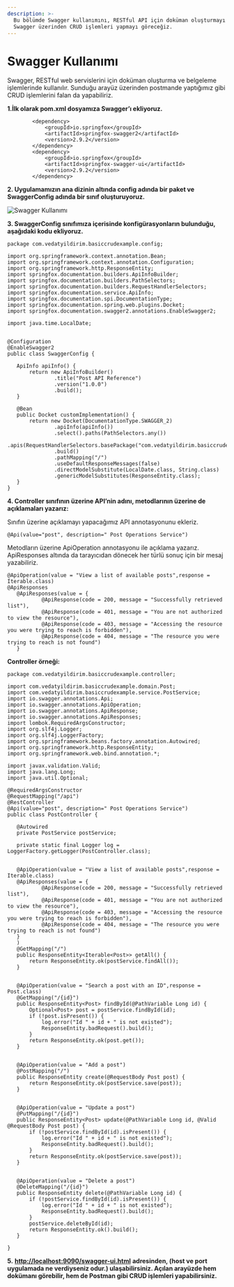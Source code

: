 ```yaml
---
description: >-
  Bu bölümde Swagger kullanımını, RESTful API için doküman oluşturmayı ve
  Swagger üzerinden CRUD işlemleri yapmayı göreceğiz.
---
```


# Swagger Kullanımı

Swagger, RESTful web servislerini için doküman oluşturma ve belgeleme işlemlerinde kullanılır. Sunduğu arayüz üzerinden postmande yaptığımız gibi CRUD işlemlerini falan da yapabiliriz.

**1.İlk olarak pom.xml dosyamıza Swagger’ı ekliyoruz.**

```text
		<dependency>
			<groupId>io.springfox</groupId>
			<artifactId>springfox-swagger2</artifactId>
			<version>2.9.2</version>
		</dependency>
		<dependency>
			<groupId>io.springfox</groupId>
			<artifactId>springfox-swagger-ui</artifactId>
			<version>2.9.2</version>
		</dependency>
```

**2. Uygulamamızın ana dizinin altında config adında bir paket ve SwaggerConfig adında bir sınıf oluşturuyoruz.** 

![Swagger Kullan&#x131;m&#x131;](https://lh6.googleusercontent.com/KVg_KSAT2iPYHijgC5CcOkAU6gllbPHxmBnCuXypjBW4T9AUjmlof0RWngUguFNG84SvLnKvc5ia24QFE45xyCiv0ndNVhIxHpyKWOZGXNswFwSIRb-KNeD9L-YuGNkUM1c3-pEu)

**3. SwaggerConfig sınıfımıza içerisinde konfigürasyonların bulunduğu, aşağıdaki kodu ekliyoruz.**

```text
package com.vedatyildirim.basiccrudexample.config;

import org.springframework.context.annotation.Bean;
import org.springframework.context.annotation.Configuration;
import org.springframework.http.ResponseEntity;
import springfox.documentation.builders.ApiInfoBuilder;
import springfox.documentation.builders.PathSelectors;
import springfox.documentation.builders.RequestHandlerSelectors;
import springfox.documentation.service.ApiInfo;
import springfox.documentation.spi.DocumentationType;
import springfox.documentation.spring.web.plugins.Docket;
import springfox.documentation.swagger2.annotations.EnableSwagger2;

import java.time.LocalDate;


@Configuration
@EnableSwagger2
public class SwaggerConfig {

   ApiInfo apiInfo() {
       return new ApiInfoBuilder()
               .title("Post API Reference")
               .version("1.0.0")
               .build();
   }

   @Bean
   public Docket customImplementation() {
       return new Docket(DocumentationType.SWAGGER_2)
               .apiInfo(apiInfo())
               .select().paths(PathSelectors.any())
               .apis(RequestHandlerSelectors.basePackage("com.vedatyildirim.basiccrudexample"))
               .build()
               .pathMapping("/")
               .useDefaultResponseMessages(false)
               .directModelSubstitute(LocalDate.class, String.class)
               .genericModelSubstitutes(ResponseEntity.class);
   }
}

```

**4. Controller sınıfının üzerine API’nin adını, metodlarının üzerine de açıklamaları yazarız:**  


Sınıfın üzerine açıklamayı yapacağımız API annotasyonunu ekleriz. 

```text
@Api(value="post", description=" Post Operations Service")

```

Metodların üzerine ApiOperation annotasyonu ile açıklama yazarız. ApiResponses altında da tarayıcıdan dönecek her türlü sonuç için bir mesaj yazabiliriz.

```text
@ApiOperation(value = "View a list of available posts",response = Iterable.class)
@ApiResponses 
   @ApiResponses(value = {
           @ApiResponse(code = 200, message = "Successfully retrieved list"),
           @ApiResponse(code = 401, message = "You are not authorized to view the resource"),
           @ApiResponse(code = 403, message = "Accessing the resource you were trying to reach is forbidden"),
           @ApiResponse(code = 404, message = "The resource you were trying to reach is not found")
   }

```

**Controller örneği:**

```text
package com.vedatyildirim.basiccrudexample.controller;

import com.vedatyildirim.basiccrudexample.domain.Post;
import com.vedatyildirim.basiccrudexample.service.PostService;
import io.swagger.annotations.Api;
import io.swagger.annotations.ApiOperation;
import io.swagger.annotations.ApiResponse;
import io.swagger.annotations.ApiResponses;
import lombok.RequiredArgsConstructor;
import org.slf4j.Logger;
import org.slf4j.LoggerFactory;
import org.springframework.beans.factory.annotation.Autowired;
import org.springframework.http.ResponseEntity;
import org.springframework.web.bind.annotation.*;

import javax.validation.Valid;
import java.lang.Long;
import java.util.Optional;

@RequiredArgsConstructor
@RequestMapping("/api")
@RestController
@Api(value="post", description=" Post Operations Service")
public class PostController {

   @Autowired
   private PostService postService;

   private static final Logger log = LoggerFactory.getLogger(PostController.class);


   @ApiOperation(value = "View a list of available posts",response = Iterable.class)
   @ApiResponses(value = {
           @ApiResponse(code = 200, message = "Successfully retrieved list"),
           @ApiResponse(code = 401, message = "You are not authorized to view the resource"),
           @ApiResponse(code = 403, message = "Accessing the resource you were trying to reach is forbidden"),
           @ApiResponse(code = 404, message = "The resource you were trying to reach is not found")
   }
   )
   @GetMapping("/")
   public ResponseEntity<Iterable<Post>> getAll() {
       return ResponseEntity.ok(postService.findAll());
   }


   @ApiOperation(value = "Search a post with an ID",response = Post.class)
   @GetMapping("/{id}")
   public ResponseEntity<Post> findById(@PathVariable Long id) {
       Optional<Post> post = postService.findById(id);
       if (!post.isPresent()) {
           log.error("Id " + id + " is not existed");
           ResponseEntity.badRequest().build();
       }
       return ResponseEntity.ok(post.get());
   }


   @ApiOperation(value = "Add a post")
   @PostMapping("/")
   public ResponseEntity create(@RequestBody Post post) {
       return ResponseEntity.ok(postService.save(post));
   }


   @ApiOperation(value = "Update a post")
   @PutMapping("/{id}")
   public ResponseEntity<Post> update(@PathVariable Long id, @Valid @RequestBody Post post) {
       if (!postService.findById(id).isPresent()) {
           log.error("Id " + id + " is not existed");
           ResponseEntity.badRequest().build();
       }
       return ResponseEntity.ok(postService.save(post));
   }


   @ApiOperation(value = "Delete a post")
   @DeleteMapping("/{id}")
   public ResponseEntity delete(@PathVariable Long id) {
       if (!postService.findById(id).isPresent()) {
           log.error("Id " + id + " is not existed");
           ResponseEntity.badRequest().build();
       }
       postService.deleteById(id);
       return ResponseEntity.ok().build();
   }

}

```

  
**5.** [**http://localhost:9090/swagger-ui.html**](http://localhost:9090/swagger-ui.html) **adresinden, \(host ve port uygulamada ne verdiyseniz odur.\) ulaşabilirsiniz. Açılan arayüzde hem dokümanı görebilir, hem de Postman gibi CRUD işlemleri yapabilirsiniz.**

